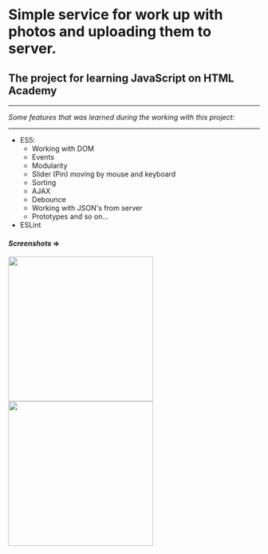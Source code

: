 # Simple service for work up with photos and uploading them to server.
## The project for learning JavaScript on HTML Academy

---

_Some features that was learned during the working with this project:_

---

* ES5:
    * Working with DOM
    * Events
    * Modularity
    * Slider (Pin) moving by mouse and keyboard
    * Sorting
    * AJAX
    * Debounce
    * Working with JSON's from server
    * Prototypes and so on...
* ESLint


#### _Screenshots_ =>

<img width="290" src="https://user-images.githubusercontent.com/30692310/51321352-9717ee80-1a73-11e9-8402-bf7c5a070580.png"> <img width="290" src="https://user-images.githubusercontent.com/30692310/51321353-9717ee80-1a73-11e9-8a87-206243d4763f.png">

